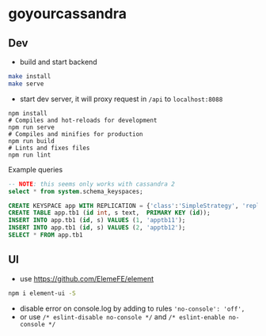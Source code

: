 # goyourcassandra

## Dev

- build and start backend

````bash
make install
make serve
````

- start dev server, it will proxy request in `/api` to `localhost:8088`

```
npm install
# Compiles and hot-reloads for development
npm run serve
# Compiles and minifies for production
npm run build
# Lints and fixes files
npm run lint
```

Example queries

````sql
-- NOTE: this seems only works with cassandra 2
select * from system.schema_keyspaces;
````

````sql
CREATE KEYSPACE app WITH REPLICATION = {'class':'SimpleStrategy', 'replication_factor':1};
CREATE TABLE app.tb1 (id int, s text,  PRIMARY KEY (id));
INSERT INTO app.tb1 (id, s) VALUES (1, 'apptb11');
INSERT INTO app.tb1 (id, s) VALUES (2, 'apptb12');
SELECT * FROM app.tb1
````

## UI

- use https://github.com/ElemeFE/element

````bash
npm i element-ui -S

````

- disable error on console.log by adding to rules `'no-console': 'off',`
- or use `/* eslint-disable no-console */` and `/* eslint-enable no-console */`